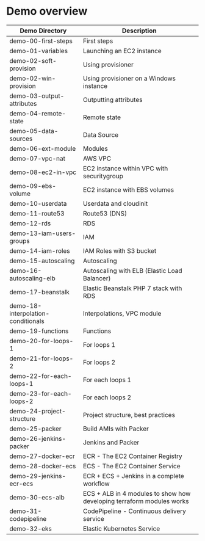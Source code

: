 # Demo overview
Demo Directory | Description
------------ | -------------
demo-00-first-steps | First steps
demo-01-variables | Launching an EC2 instance
demo-02-soft-provision | Using provisioner
demo-02-win-provision | Using provisioner on a Windows instance
demo-03-output-attributes | Outputting attributes
demo-04-remote-state | Remote state
demo-05-data-sources | Data Source
demo-06-ext-module | Modules
demo-07-vpc-nat | AWS VPC
demo-08-ec2-in-vpc | EC2 instance within VPC with securitygroup
demo-09-ebs-volume | EC2 instance with EBS volumes
demo-10-userdata | Userdata and cloudinit
demo-11-route53 | Route53 (DNS)
demo-12-rds | RDS
demo-13-iam-users-groups | IAM
demo-14-iam-roles | IAM Roles with S3 bucket
demo-15-autoscaling | Autoscaling
demo-16-autoscaling-elb | Autoscaling with ELB (Elastic Load Balancer)
demo-17-beanstalk | Elastic Beanstalk PHP 7 stack with RDS
demo-18-interpolation-conditionals | Interpolations, VPC module
demo-19-functions | Functions
demo-20-for-loops-1 | For loops 1
demo-21-for-loops-2 | For loops 2
demo-22-for-each-loops-1 | For each loops 1
demo-23-for-each-loops-2 | For each loops 2
demo-24-project-structure | Project structure, best practices
demo-25-packer | Build AMIs with Packer
demo-26-jenkins-packer | Jenkins and Packer
demo-27-docker-ecr | ECR - The EC2 Container Registry
demo-28-docker-ecs | ECS - The EC2 Container Service
demo-29-jenkins-ecr-ecs | ECR + ECS + Jenkins in a complete workflow
demo-30-ecs-alb | ECS + ALB in 4 modules to show how developing terraform modules works
demo-31-codepipeline | CodePipeline - Continuous delivery service
demo-32-eks | Elastic Kubernetes Service
